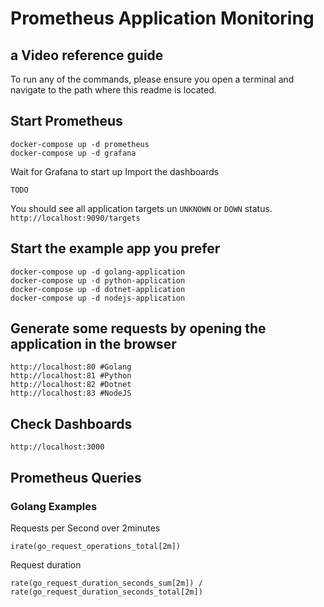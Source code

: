 # Prometheus Application Monitoring
## a Video reference guide

To run any of the commands, please ensure you open a terminal and navigate to the path where this readme is located.

## Start Prometheus

```
docker-compose up -d prometheus
docker-compose up -d grafana
```

Wait for Grafana to start up
Import the dashboards
```
TODO
```

You should see all application targets un `UNKNOWN` or  `DOWN` status.
```http://localhost:9090/targets```

## Start the example app you prefer

```
docker-compose up -d golang-application
docker-compose up -d python-application
docker-compose up -d dotnet-application
docker-compose up -d nodejs-application
```

## Generate some requests by opening the application in the browser

```
http://localhost:80 #Golang
http://localhost:81 #Python
http://localhost:82 #Dotnet
http://localhost:83 #NodeJS
```

## Check Dashboards
```
http://localhost:3000

```
## Prometheus Queries
### Golang Examples

Requests per Second over 2minutes
```
irate(go_request_operations_total[2m])
```
Request duration
```
rate(go_request_duration_seconds_sum[2m]) / rate(go_request_duration_seconds_total[2m])
```